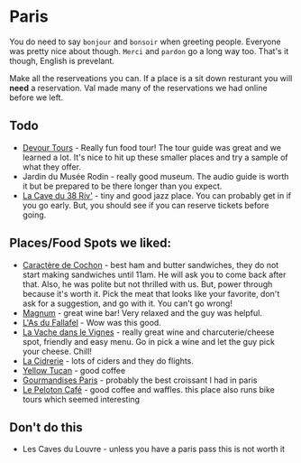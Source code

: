 # Paris

You do need to say `bonjour` and `bonsoir` when greeting people. Everyone was pretty nice about though.
`Merci` and `pardon` go a long way too. That's it though, English is prevelant.

Make all the reserveations you can. If a place is a sit down resturant you will **need** a reservation. Val made
many of the reservations we had online before we left.

## Todo

- [Devour Tours](https://devourparisfoodtours.com/tours/tour/marais-food-tour-paris/) - Really fun food tour! The tour
guide was great and we learned a lot. It's nice to hit up these smaller places and try a sample of what they offer.
- Jardin du Musée Rodin - really good museum. The audio guide is worth it but be prepared to be there longer than
you expect.
- [La Cave du 38 Riv'](https://goo.gl/maps/nWxCP3eZZJkNP5EX9) - tiny and good jazz place. You can probably
get in if you go early. But, you should see if you can reserve tickets before going.

## Places/Food Spots we liked:

- [Caractère de Cochon](https://g.page/caracterecochon?share) - best ham and butter sandwiches, they
do not start making sandwiches until 11am. He will ask you to come back after that. Also, he
was polite but not thrilled with us. But, power through because it's worth it. Pick the meat
that looks like your favorite, don't ask for a suggestion, and go with it. You can't go wrong!
- [Magnum](https://g.page/magnumlacave?share) - great wine bar! Very relaxed and the guy was helpful.
- [L'As du Fallafel](https://goo.gl/maps/9CUyP5Ad5vTQ8jsh6) - Wow was this good.
- [La Vache dans le Vignes](https://goo.gl/maps/vJoexykQLkiHaChA6) - really great wine and
charcuterie/cheese spot, friendly and easy menu. Go in pick a wine and let the guy pick your cheese. Chill!
- [La Cidrerie](https://goo.gl/maps/JnpNrZrNTKbMLRpT9) - lots of ciders and they do flights.
- [Yellow Tucan](https://goo.gl/maps/R43v5r1Z2iFZYfuXA) - good coffee
- [Gourmandises Paris](https://goo.gl/maps/eECJMBknfFmN8ZsbA) - probably the best croissant I had in paris
- [Le Peloton Café](https://goo.gl/maps/rGu9rzeAEk5Ju3jKA) - good coffee and waffles. this place also runs bike tours which
seemed interesting

## Don't do this

- Les Caves du Louvre - unless you have a paris pass this is not worth it
